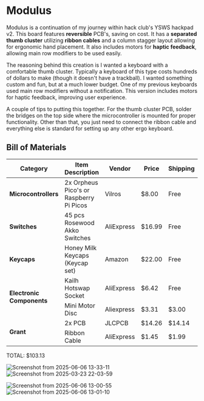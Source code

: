 # Modulus
Modulus is a continuation of my journey within hack club's YSWS hackpad v2. This board features **reversible** PCB's, saving on cost. It has a **separated thumb cluster** utilizing **ribbon cables** and a column stagger layout allowing for ergonomic hand placement. It also includes motors for **haptic feedback**, allowing main row modifiers to be used easily.

The reasoning behind this creation is I wanted a keyboard with a comfortable thumb cluster. Typically a keyboard of this type costs hundreds of dollars to make (though it doesn't have a trackball). I wanted something custom and fun, but at a much lower budget. One of my previous keyboards used main row modifiers without a notification. This version includes motors for haptic feedback, improving user experience.

A couple of tips to putting this together. For the thumb cluster PCB, solder the bridges on the top side where the microcontroller is mounted for proper functionality. Other than that, you just need to connect the ribbon cable and everything else is standard for setting up any other ergo keyboard.

## Bill of Materials

<table>
  <thead>
    <tr>
      <th>Category</th>
      <th>Item Description</th>
      <th>Vendor</th>
      <th>Price</th>
      <th>Shipping</th>
      <th>Total</th>
      <th>Link</th>
    </tr>
  </thead>
  <tbody>
    <tr>
      <td><strong>Microcontrollers</strong></td>
      <td>2x Orpheus Pico's or Raspberry Pi Picos</td>
      <td>Vilros</td>
      <td>$8.00</td>
      <td>Free</td>
      <td><strong>$8.00</strong></td>
      <td><a href="https://vilros.com/products/raspberry-pi-pico">Link</a></td>
    </tr>
    <tr>
      <td><strong>Switches</strong></td>
      <td>45 pcs Rosewood Akko Switches</td>
      <td>AliExpress</td>
      <td>$16.99</td>
      <td>Free</td>
      <td><strong>$16.99</strong></td>
      <td><a href="https://leobogtech.com/products/leobog-nimbus-linear-switch-v3?_pos=1&_sid=b133d82f5&_ss=r">Link</a></td>
    </tr>
    <tr>
      <td><strong>Keycaps</strong></td>
      <td>Honey Milk Keycaps (Keycap set)</td>
      <td>Amazon</td>
      <td>$22.00</td>
      <td>Free</td>
      <td><strong>$22.00</strong></td>
      <td><a href="https://www.amazon.com/Keycaps-Minimalist-Compatible-Mechanical-Keyboards/dp/B0948XRKCQ/">Link</a></td>
    </tr>
    <tr>
      <td rowspan="2"><strong>Electronic Components</strong></td>
      <td>Kailh Hotswap Socket</td>
      <td>AliExpress</td>
      <td>$6.42</td>
      <td>Free</td>
      <td rowspan="2"><strong>$14.31</strong></td>
      <td><a href="https://www.aliexpress.us/item/3256803389452947.html">Link</a></td>
    </tr>
    <tr>
      <td>Mini Motor Disc</td>
      <td>Aliexpress</td>
      <td>$3.31</td>
      <td>$3.00</td>
      <td><a href="https://www.adafruit.com/product/1201">Link</a></td>
    </tr>
    <tr>
      <td rowspan="2"><strong>Grant</strong></td>
      <td>2x PCB</td>
      <td>JLCPCB</td>
      <td>$14.26</td>
      <td>$14.14</td>
      <td rowspan="2"><strong>$32.03</strong></td>
      <td>N/A</td>
    </tr>
    <tr>
      <td>Ribbon Cable</td>
      <td>AliExpress</td>
      <td>$1.45</td>
      <td>$1.99</td>
      <td><a href="https://www.aliexpress.us/item/3256807375022913.html">Link</a></td>
    </tr>
  </tbody>
</table>



TOTAL: $103.13


![Screenshot from 2025-06-06 13-33-11](https://github.com/user-attachments/assets/da27e925-5cd9-4690-8884-dbea40ee350e)
![Screenshot from 2025-03-23 22-03-59](https://github.com/user-attachments/assets/d7d5c615-b51b-4399-8808-e4cdcfd46d63)

![Screenshot from 2025-06-06 13-00-55](https://github.com/user-attachments/assets/b475d498-63d8-4307-bbc9-44f973845a75)
![Screenshot from 2025-06-06 13-01-10](https://github.com/user-attachments/assets/720f43f4-7261-4ff5-96b0-1b5e04ee5dfc)

